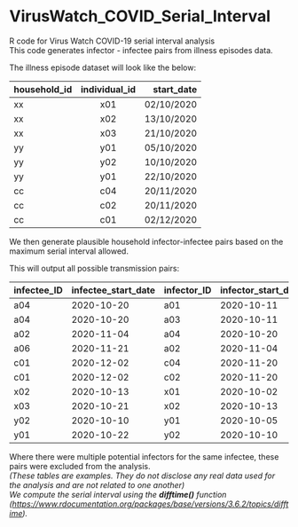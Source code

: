 # VirusWatch_COVID_Serial_Interval
R code for Virus Watch COVID-19 serial interval analysis <br>
This code generates infector - infectee pairs from illness episodes data.<br>

The illness episode dataset will look like the below:

| household_id  | individual_id |start_date|
| ------------- |:-------------:| -----:|
|xx      | x01 | 02/10/2020 |
| xx     | x02      |   13/10/2020 |
| xx | x03      |   21/10/2020 |
|yy	|y01	|05/10/2020|
|yy	|y02	|10/10/2020|
|yy	|y01	|22/10/2020|
|cc|	c04|	20/11/2020|
|cc|	c02|	20/11/2020|
|cc	|c01|	02/12/2020|


We then generate plausible household infector-infectee pairs based on the maximum serial interval allowed.

This will output all possible transmission pairs: 

| infectee_ID | infectee_start_date | infector_ID | infector_start_date |
|------------|---------------------|-------------|---------------------|
| a04        | 2020-10-20          | a01         | 2020-10-11          |
| a04        | 2020-10-20          | a03         | 2020-10-11          |
| a02        | 2020-11-04          | a04         | 2020-10-20          |
| a06        | 2020-11-21          | a02         | 2020-11-04          |
| c01        | 2020-12-02          | c04         | 2020-11-20          |
| c01        | 2020-12-02          | c02         | 2020-11-20          |
| x02        | 2020-10-13          | x01         | 2020-10-02          |
| x03        | 2020-10-21          | x02         | 2020-10-13          |
| y02        | 2020-10-10          | y01         | 2020-10-05          |
| y01        | 2020-10-22          | y02         | 2020-10-10          |


Where there were multiple potential infectors for the same infectee, these pairs were excluded from the analysis. <br>
*(These tables are examples. They do not disclose any real data used for the analysis and are not related to one another)* <br>
*We compute the serial interval using the ***difftime()*** function (https://www.rdocumentation.org/packages/base/versions/3.6.2/topics/difftime).*
